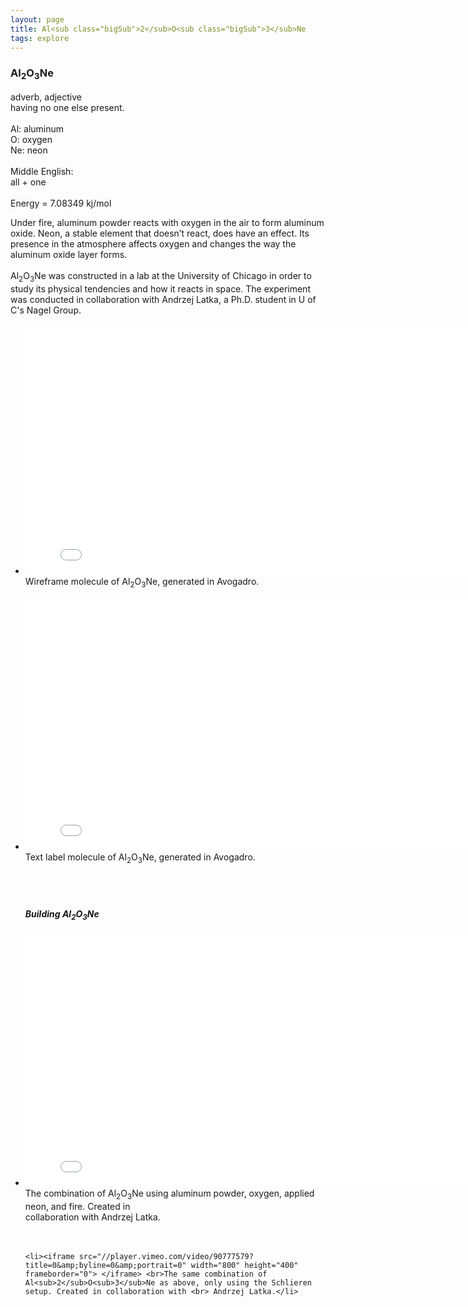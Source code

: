 ```yaml
---
layout: page
title: Al<sub class="bigSub">2</sub>O<sub class="bigSub">3</sub>Ne
tags: explore
---
```


<h3 class="pageheader">Al<sub class="bigSub">2</sub>O<sub class="bigSub">3</sub>Ne</h3>
<div class="row">
	<div class="grid-third">
<p class="pagecontent"> 
 adverb, adjective 
 <br>
having no one else present.
<br>
<br>
Al: aluminum
<br>
O: oxygen
<br>
Ne: neon
<br>
<br>
Middle English:
<br> 
all + one
<br>
<br>
Energy = 7.08349 kj/mol
</p>
</div>
<div class="grid-two-thirds">
<p class="pagecontent"> 
Under fire, aluminum powder reacts with oxygen in the air to form aluminum oxide. Neon, a stable element that doesn’t react, does have an effect. Its presence in the atmosphere affects oxygen and changes the way the aluminum oxide layer forms.
<br>
<br>
Al<sub class = "smallSub">2</sub>O<sub>3</sub>Ne was constructed in a lab at the University of Chicago in order to study its physical tendencies and how it reacts in space. The experiment was conducted in collaboration with Andrzej Latka, a Ph.D. student in U of C's Nagel Group.
</p>
</div>
</div>

<div class="row">
	<div class="grid-three-fourths float-center">
<ul class="list-unstyled">
	<li><iframe src="//player.vimeo.com/video/90901248?title=0&amp;byline=0&amp;portrait=0&amp;autoplay=1&amp;loop=1" width="800" height="400" frameborder="0"> </iframe><br>Wireframe molecule of Al<sub>2</sub>O<sub>3</sub>Ne, generated in Avogadro. 
	</li>
	<br>
	<li><iframe src="//player.vimeo.com/video/90901246?title=0&amp;byline=0&amp;portrait=0&amp;autoplay=1&amp;loop=1" width="800" height="400" frameborder="0"> </iframe> <br>Text label molecule of Al<sub>2</sub>O<sub>3</sub>Ne, generated in Avogadro. 
	</li>
	<br>
	<br>
	<br>
	<h5>Building Al<sub class="bigSub">2</sub>O<sub class="bigSub">3</sub>Ne</h5>
	<li><iframe src="//player.vimeo.com/video/90777885?title=0&amp;byline=0&amp;portrait=0" width="800" height="400" frameborder="0"> </iframe> <br>The combination of Al<sub>2</sub>O<sub>3</sub>Ne using aluminum powder, oxygen, applied neon, and fire. Created in <br> collaboration with Andrzej Latka. </li>
	<br>
	<br>

	<li><iframe src="//player.vimeo.com/video/90777579?title=0&amp;byline=0&amp;portrait=0" width="800" height="400" frameborder="0"> </iframe> <br>The same combination of Al<sub>2</sub>O<sub>3</sub>Ne as above, only using the Schlieren setup. Created in collaboration with <br> Andrzej Latka.</li>
</ul>
</div>
</div>


